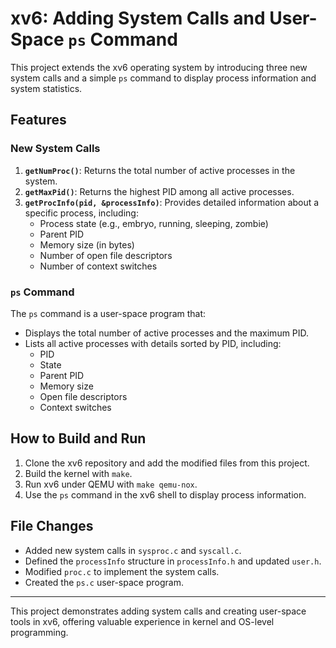 # xv6: Adding System Calls and User-Space `ps` Command

This project extends the xv6 operating system by introducing three new system calls and a simple `ps` command to display process information and system statistics.

## Features

### New System Calls
1. **`getNumProc()`**: Returns the total number of active processes in the system.
2. **`getMaxPid()`**: Returns the highest PID among all active processes.
3. **`getProcInfo(pid, &processInfo)`**: Provides detailed information about a specific process, including:
   - Process state (e.g., embryo, running, sleeping, zombie)
   - Parent PID
   - Memory size (in bytes)
   - Number of open file descriptors
   - Number of context switches

### `ps` Command
The `ps` command is a user-space program that:
- Displays the total number of active processes and the maximum PID.
- Lists all active processes with details sorted by PID, including:
  - PID
  - State
  - Parent PID
  - Memory size
  - Open file descriptors
  - Context switches

## How to Build and Run
1. Clone the xv6 repository and add the modified files from this project.
2. Build the kernel with `make`.
3. Run xv6 under QEMU with `make qemu-nox`.
4. Use the `ps` command in the xv6 shell to display process information.

## File Changes
- Added new system calls in `sysproc.c` and `syscall.c`.
- Defined the `processInfo` structure in `processInfo.h` and updated `user.h`.
- Modified `proc.c` to implement the system calls.
- Created the `ps.c` user-space program.

---
This project demonstrates adding system calls and creating user-space tools in xv6, offering valuable experience in kernel and OS-level programming.

